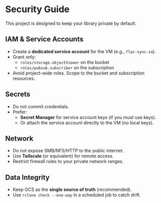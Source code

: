 # Security Guide

This project is designed to keep your library private by default.

## IAM & Service Accounts

- Create a **dedicated service account** for the VM (e.g., `flac-sync-sa`).
- Grant only:
  - `roles/storage.objectViewer` on the bucket
  - `roles/pubsub.subscriber` on the subscription
- Avoid project-wide roles. Scope to the bucket and subscription resources.

## Secrets

- Do not commit credentials.
- Prefer:
  - **Secret Manager** for service account keys (if you must use keys).
  - Or attach the service account directly to the VM (no local keys).

## Network

- Do not expose SMB/NFS/HTTP to the public internet.
- Use **Tailscale** (or equivalent) for remote access.
- Restrict firewall rules to your private network ranges.

## Data Integrity

- Keep GCS as the **single source of truth** (recommended).
- Use `rclone check --one-way` in a scheduled job to catch drift.
